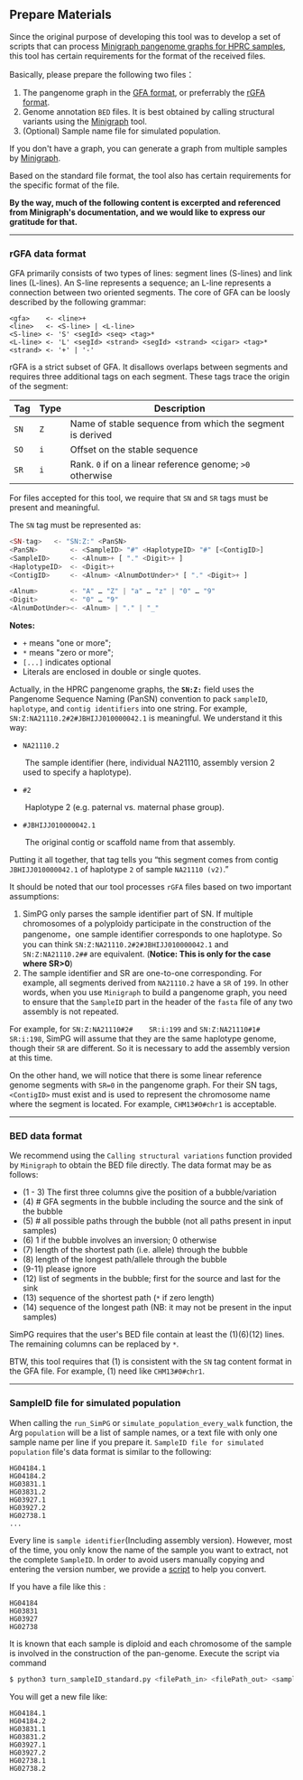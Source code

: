 ## Prepare Materials

Since the original purpose of developing this tool was to develop a set of scripts that can process [Minigraph pangenome graphs for HPRC samples](https://zenodo.org/records/15252892), this tool has certain requirements for the format of the received files.

Basically, please prepare the following two files：

1. The pangenome graph in the [GFA format](https://github.com/GFA-spec/GFA-spec/blob/master/GFA1.md), or preferrably the [rGFA format](https://github.com/lh3/gfatools/blob/master/doc/rGFA.md). 
2. Genome annotation  `BED` files. It is best obtained by calling structural variants using the [Minigraph](https://github.com/lh3/minigraph) tool.
3. (Optional) Sample name file for simulated population.

If you don't have a graph, you can generate a graph from multiple samples by [Minigraph](https://github.com/lh3/minigraph).

Based on the standard file format, the tool also has certain requirements for the specific format of the file.

**By the way, much of the following content is excerpted and referenced from Minigraph's documentation, and we would like to express our gratitude for that.**

---

### rGFA data format

GFA primarily consists of two types of lines: segment lines (S-lines) and link lines (L-lines). An S-line represents a sequence; an L-line represents a connection between two oriented segments. The core of GFA can be loosly described by the following grammar:

```
<gfa>    <- <line>+
<line>   <- <S-line> | <L-line>
<S-line> <- 'S' <segId> <seq> <tag>*
<L-line> <- 'L' <segId> <strand> <segId> <strand> <cigar> <tag>*
<strand> <- '+' | '-'
```



rGFA is a strict subset of GFA. It disallows overlaps between segments and requires three additional tags on each segment. These tags trace the origin of the segment:

| Tag  | Type | Description                                               |
| ---- | ---- | --------------------------------------------------------- |
| `SN` | `Z`  | Name of stable sequence from which the segment is derived |
| `SO` | `i`  | Offset on the stable sequence                             |
| `SR` | `i`  | Rank. `0` if on a linear reference genome; `>0` otherwise |

For  files accepted for this tool, we require that `SN` and `SR` tags must be present and meaningful. 

The `SN` tag must be represented as:

```php
<SN-tag>   <- "SN:Z:" <PanSN>
<PanSN>        <- <SampleID> "#" <HaplotypeID> "#" [<ContigID>]
<SampleID>     <- <Alnum>+ [ "." <Digit>+ ]
<HaplotypeID>  <- <Digit>+ 
<ContigID>     <- <Alnum> <AlnumDotUnder>* [ "." <Digit>+ ]

<Alnum>        <- "A" … "Z" | "a" … "z" | "0" … "9"
<Digit>        <- "0" … "9"
<AlnumDotUnder><- <Alnum> | "." | "_" 
```

**Notes:**

- `+` means "one or more";
- `*` means "zero or more";
- `[...]` indicates optional
- Literals are enclosed in double or single quotes.

Actually, in the HPRC pangenome graphs, the **`SN:Z:`** field uses the Pangenome Sequence Naming (PanSN) convention to pack `sampleID`, `haplotype`, and `contig identifiers` into one string. For example, `SN:Z:NA21110.2#2#JBHIJJ010000042.1` is meaningful. We understand it this way: 

- `NA21110.2`

  ​	The sample identifier (here, individual NA21110, assembly version 2 used to specify a haplotype).

- `#2`

  ​	Haplotype 2 (e.g. paternal vs. maternal phase group).

- `#JBHIJJ010000042.1`

  ​	The original contig or scaffold name from that assembly.

Putting it all together, that tag tells you “this segment comes from contig `JBHIJJ010000042.1` of haplotype `2` of sample `NA21110 (v2)`.”

It should be noted that our tool processes `rGFA` files based on two important assumptions:

1. SimPG only parses the sample identifier part of SN. If multiple chromosomes of a polyploidy participate in the construction of the pangenome，one sample identifier corresponds to one haplotype. So you can think `SN:Z:NA21110.2#2#JBHIJJ010000042.1` and `SN:Z:NA21110.2##` are equivalent.  (**Notice: This is only for the case where SR>0**)
2. The sample identifier and SR are one-to-one corresponding. For example, all segments derived from `NA21110.2` have a `SR` of `199`. In other words, when you use `Minigraph` to build a pangenome graph, you need to ensure that the `SampleID` part in the header of the `fasta` file of any two assembly is not repeated.

For example, for `SN:Z:NA21110#2#    SR:i:199` and `SN:Z:NA21110#1#    SR:i:198`, SimPG will assume that they are the same haplotype genome, though their `SR` are different. So it is necessary to add the assembly version at this time.

On the other hand, we will notice that there is some linear reference genome segments with `SR=0` in the pangenome graph. For their SN tags, `<ContigID>` must exist and is used to represent the chromosome name where the segment is located. For example, `CHM13#0#chr1` is acceptable.

---

### BED data format

We recommend using the `Calling structural variations` function provided by `Minigraph` to obtain the BED file directly. The data format may be as follows: 

- (1 - 3) The first three columns give the position of a bubble/variation
- (4) # GFA segments in the bubble including the source and the sink of the bubble
- (5) # all possible paths through the bubble (not all paths present in input samples)
- (6) 1 if the bubble involves an inversion; 0 otherwise
- (7) length of the shortest path (i.e. allele) through the bubble
- (8) length of the longest path/allele through the bubble
- (9-11) please ignore
- (12) list of segments in the bubble; first for the source and last for the sink
- (13) sequence of the shortest path (`*` if zero length)
- (14) sequence of the longest path (NB: it may not be present in the input samples)

SimPG requires that the user's BED file contain at least the (1)(6)(12) lines. The remaining columns can be replaced by `*`.

BTW, this tool requires that (1) is consistent with the `SN` tag content format in the GFA file. For example, (1) need like `CHM13#0#chr1`.

---

### SampleID file for simulated population

When calling the `run_SimPG` or `simulate_population_every_walk` function, the Arg `population` will be a list of sample names, or a text file with only one sample name per line if you prepare it. `SampleID file for simulated population` file's data format is similar to the following:

```
HG04184.1
HG04184.2
HG03831.1
HG03831.2
HG03927.1
HG03927.2
HG02738.1
...
```

Every line is `sample identifier`(Including assembly version). However, most of the time, you only know the name of the sample you want to extract, not the complete `SampleID`. In order to avoid users manually copying and entering the version number, we provide a [script](./scripts/turn_sampleID_standard.py) to help you convert.

If you have a file like this :

```
HG04184
HG03831
HG03927
HG02738
```

It is known that each sample is diploid and each chromosome of the sample is involved in the construction of the pan-genome. Execute the script via command 

```bash 
$ python3 turn_sampleID_standard.py <filePath_in> <filePath_out> <sample_chromosome_ploidy>(Default is 2)
```

You will get a new file like: 

```
HG04184.1
HG04184.2
HG03831.1
HG03831.2
HG03927.1
HG03927.2
HG02738.1
HG02738.2
```

